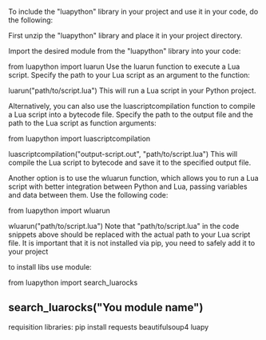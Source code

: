 To include the "luapython" library in your project and use it in your code, do the following:

First unzip the "luapython" library and place it in your project directory.

Import the desired module from the "luapython" library into your code:

from luapython import luarun Use the luarun function to execute a Lua script. Specify the path to your Lua script as an argument to the function:

luarun("path/to/script.lua") This will run a Lua script in your Python project.

Alternatively, you can also use the luascriptcompilation function to compile a Lua script into a bytecode file. Specify the path to the output file and the path to the Lua script as function arguments:

from luapython import luascriptcompilation

luascriptcompilation("output-script.out", "path/to/script.lua") This will compile the Lua script to bytecode and save it to the specified output file.

Another option is to use the wluarun function, which allows you to run a Lua script with better integration between Python and Lua, passing variables and data between them. Use the following code:

from luapython import wluarun

wluarun("path/to/script.lua") Note that "path/to/script.lua" in the code snippets above should be replaced with the actual path to your Lua script file. It is important that it is not installed via pip, you need to safely add it to your project

to install libs use module:

from luapython import search_luarocks

search_luarocks("You module name")
---------------------------------------------------------------------------------------------------
requisition libraries:
pip install requests beautifulsoup4 luapy
